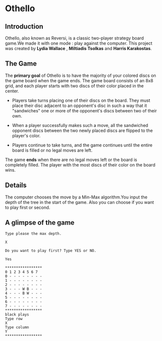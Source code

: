 # **Othello**
 
## Introduction
  Othello, also known as Reversi, is a classic two-player strategy board game.We made it with one mode : play against the computer.  This project was created by **Lydia Wallace** , **Miltiadis Tsolkas** and **Harris Karakostas**. 
  


## The Game  
  The __primary goal__ of Othello is to have the majority of your colored discs on the game board when the game ends. The game board consists of an 8x8 grid, and each player starts with two discs of their color placed in the center.

- Players take turns placing one of their discs on the board. They must place their disc adjacent to an opponent's disc in such a way that it "sandwiches" one or more of the opponent's discs between two of their own.

- When a player successfully makes such a move, all the sandwiched opponent discs between the two newly placed discs are flipped to the player's color.

- Players continue to take turns, and the game continues until the entire board is filled or no legal moves are left.

The game __ends__ when there are no legal moves left or the board is completely filled. The player with the most discs of their color on the board wins.

## Details
  The computer chooses the move by a Min-Max algorithm.You input the depth of the tree in the start of the game. Also you can choose if you want to play first or second.

## A glimpse of the game 
  
  ```
  Type please the max depth.

  X
 
 Do you want to play first? Type YES or NO.

 Yes
 
***************** 
  0 1 2 3 4 5 6 7 
0 - - - - - - - - 
1 - - - - - - - - 
2 - - - - - - - - 
3 - - - W B - - - 
4 - - - B W - - - 
5 - - - - - - - - 
6 - - - - - - - - 
7 - - - - - - - - 
***************** 
black plays       
Type row
X
Type column 
Y
***************** 
```
